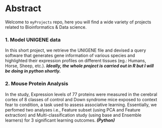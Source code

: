 # Abstract

Welcome to `myProjects` repo, here you will find a wide variety of projects related to Bioinformatics & Data science.

### 1. Model UNIGENE data
In this short project, we retrieve the UNIGENE file and devised a query software that generates gene information of various species and highlighted their expression profiles on different tissues (eg.: Humans, Horse, Sheep, etc.). ***Ideally, the whole project is carried out in R but I will be doing in python shortly.***


### 2. Mouse Protein Analysis
In the study, Expression levels of 77 proteins were measured in the cerebral cortex of 8 classes of control and Down syndrome mice exposed to context fear to condition, a task used to assess associative learning.
Essentially, we perfomed two analyses i.e., Feature subset (using PCA and Feature extraction) and Multi-classification study (using base and Ensemble learners) for 3 significant learning outcomes. ***(Python)***
